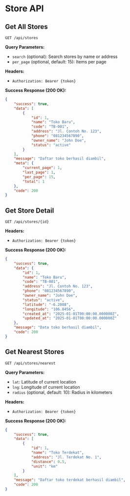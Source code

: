 # Store API

## Get All Stores
`GET /api/stores`

**Query Parameters:**
- `search` (optional): Search stores by name or address
- `per_page` (optional, default: 15): Items per page

**Headers:**
- `Authorization: Bearer {token}`

**Success Response (200 OK):**
```json
{
    "success": true,
    "data": [
        {
            "id": 1,
            "name": "Toko Baru",
            "code": "TB-001",
            "address": "Jl. Contoh No. 123",
            "phone": "081234567890",
            "owner_name": "John Doe",
            "status": "active"
        }
    ],
    "message": "Daftar toko berhasil diambil",
    "meta": {
        "current_page": 1,
        "last_page": 1,
        "per_page": 15,
        "total": 1
    },
    "code": 200
}
```

## Get Store Detail
`GET /api/stores/{id}`

**Headers:**
- `Authorization: Bearer {token}`

**Success Response (200 OK):**
```json
{
    "success": true,
    "data": {
        "id": 1,
        "name": "Toko Baru",
        "code": "TB-001",
        "address": "Jl. Contoh No. 123",
        "phone": "081234567890",
        "owner_name": "John Doe",
        "status": "active",
        "latitude": "-6.2088",
        "longitude": "106.8456",
        "created_at": "2025-01-01T00:00:00.000000Z",
        "updated_at": "2025-01-01T00:00:00.000000Z"
    },
    "message": "Data toko berhasil diambil",
    "code": 200
}
```

## Get Nearest Stores
`GET /api/stores/nearest`

**Query Parameters:**
- `lat`: Latitude of current location
- `lng`: Longitude of current location
- `radius` (optional, default: 10): Radius in kilometers

**Headers:**
- `Authorization: Bearer {token}`

**Success Response (200 OK):**
```json
{
    "success": true,
    "data": [
        {
            "id": 1,
            "name": "Toko Terdekat",
            "address": "Jl. Terdekat No. 1",
            "distance": 0.5,
            "unit": "km"
        }
    ],
    "message": "Daftar toko terdekat berhasil diambil",
    "code": 200
}
```
